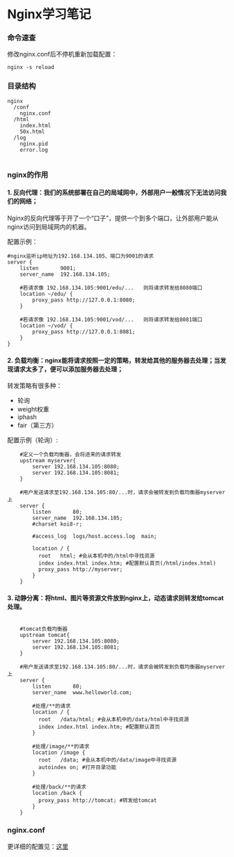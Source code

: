 # Nginx学习笔记

### 命令速查

修改nginx.conf后不停机重新加载配置：

```
nginx -s reload
```

### 目录结构
```
nginx
  /conf
    nginx.conf
  /html
    index.html
    50x.html
  /log
    nginx.pid
    error.log
    
```


### nginx的作用

#### 1. 反向代理：我们的系统部署在自己的局域网中，外部用户一般情况下无法访问我们的网络；
Nginx的反向代理等于开了一个“口子”，提供一个到多个端口，让外部用户能从nginx访问到局域网内的机器。

配置示例：
```
#nginx监听ip地址为192.168.134.105、端口为9001的请求
server {
    listen       9001;
    server_name  192.168.134.105;

    #若请求像 192.168.134.105:9001/edu/...   则将请求转发给8080端口
    location ~/edu/ {
        proxy_pass http://127.0.0.1:8080;
    }

    #若请求像 192.168.134.105:9001/vod/...   则将请求转发给8081端口
    location ~/vod/ {
        proxy_pass http://127.0.0.1:8081;
    }
}

```

#### 2. 负载均衡：nginx能将请求按照一定的策略，转发给其他的服务器去处理；当发现请求太多了，便可以添加服务器去处理；
转发策略有很多种：
* 轮询
* weight权重
* iphash
* fair（第三方）

配置示例（轮询）:
```
    #定义一个负载均衡器，会将进来的请求转发
    upstream myserver{
        server 192.168.134.105:8080;
        server 192.168.134.105:8081;
    }

    #用户发送请求至192.168.134.105:80/...时，请求会被转发到负载均衡器myserver上
    server {
        listen       80;
        server_name  192.168.134.105;
        #charset koi8-r;

        #access_log  logs/host.access.log  main;

        location / {
          root   html; #会从本机中的/html中寻找资源
          index index.html index.htm; #配置默认首页(/html/index.html)
          proxy_pass http://myserver;
        }
	}

```

#### 3. 动静分离：将html、图片等资源文件放到nginx上，动态请求则转发给tomcat处理。

```
    
    #tomcat负载均衡器
    upstream tomcat{
        server 192.168.134.105:8080;
        server 192.168.134.105:8081;
    }

    #用户发送请求至192.168.134.105:80/...时，请求会被转发到负载均衡器myserver上
    server {
        listen       80;
        server_name  www.helloworld.com;

        #处理/**的请求
        location / {
          root   /data/html; #会从本机中的/data/html中寻找资源
          index index.html index.htm; #配置默认首页
        }

        #处理/image/**的请求
        location /image {
          root   /data; #会从本机中的/data/image中寻找资源
          autoindex on; #打开目录功能
        }

        #处理/back/**的请求
        location /back {
          proxy_pass http://tomcat; #转发给tomcat
        }
	}

```



### nginx.conf

更详细的配置见：[这里](https://gitee.com/fun_zil/dyz-docker-compose-temple/blob/master/docker/nginx/conf/nginx.conf)